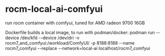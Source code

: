 # rocm-local-ai-comfyui
run rocm container with comfyui, tuned for AMD radeon 9700 16GB

Dockerfile builds a local image, to run with podman/docker:
podman run --device /dev/kfd --device /dev/dri -v rocm7_and_comfyui:/workload/ComfyUI/ -p 8188:8188 --name rocm7_comfyui --replace --network=local-ai localhost/rocm7_comfyui

